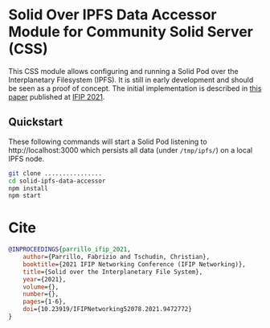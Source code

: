 # Solid Over IPFS Data Accessor Module for Community Solid Server (CSS)

This CSS module allows configuring and running a Solid Pod over the Interplanetary Filesystem (IPFS).
It is still in early development and should be seen as a proof of concept. 
The initial implementation is described in [this paper] published at [IFIP 2021]. 

## Quickstart
These following commands will start a Solid Pod listening to http://localhost:3000  which persists all data  (under `/tmp/ipfs/`) on a local IPFS node.

```bash
git clone ................
cd solid-ipfs-data-accessor
npm install 
npm start
```

# Cite 
```bibtex
@INPROCEEDINGS{parrillo_ifip_2021,
    author={Parrillo, Fabrizio and Tschudin, Christian},
    booktitle={2021 IFIP Networking Conference (IFIP Networking)},
    title={Solid over the Interplanetary File System},
    year={2021},
    volume={},
    number={},
    pages={1-6},
    doi={10.23919/IFIPNetworking52078.2021.9472772}
}
```


[IFIP 2021]: http://dl.ifip.org/db/conf/networking/networking2021/
[this paper]: http://dl.ifip.org/db/conf/networking/networking2021/1570714032.pdf
[Node.js Promise Filesystem]: https://nodejs.org/api/fs.html#fs_promises_api
